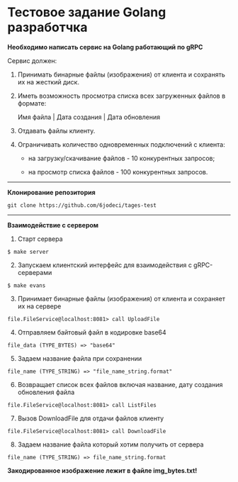 # Тестовое задание Golang разработчка

**Необходимо написать сервис на Golang работающий по gRPC**

Сервис должен:

1) Принимать бинарные файлы (изображения) от клиента и сохранять их на жесткий диск.

2) Иметь возможность просмотра списка всех загруженных файлов в формате:

   Имя файла | Дата создания | Дата обновления

3) Отдавать файлы клиенту.

4) Ограничивать количество одновременных подключений с клиента:

   - на загрузку/скачивание файлов - 10 конкурентных запросов;

   - на просмотр списка файлов - 100 конкурентных запросов.

---

 **Клонирование репозитория**
```
git clone https://github.com/6jodeci/tages-test
```
---
 **Взаимодействие с сервером**
1. Старт сервера
```
$ make server
```
2. Запускаем клиентский интерфейс для взаимодействия с gRPC-серверами
```
$ make evans 
```
3. Принимает бинарные файлы (изображения) от клиента и сохраняет их на сервере
```
file.FileService@localhost:8081> call UploadFile
```
4. Отправляем байтовый файл в кодировке base64
```
file_data (TYPE_BYTES) => "base64"
```
5. Задаем название файла при сохранении
```
file_name (TYPE_STRING) => "file_name_string.format"
```
6. Возвращает список всех файлов включая название, дату создания обновления файла
```
file.FileService@localhost:8081> call ListFiles
```
7. Вызов DownloadFile для отдачи файлов клиенту
```
file.FileService@localhost:8081> call DownloadFile
```
8. Задаем название файла который хотим получить от сервера
```
file_name (TYPE_STRING) => file_name_string.format
```

**Закодированное изображение лежит в файле img_bytes.txt!**